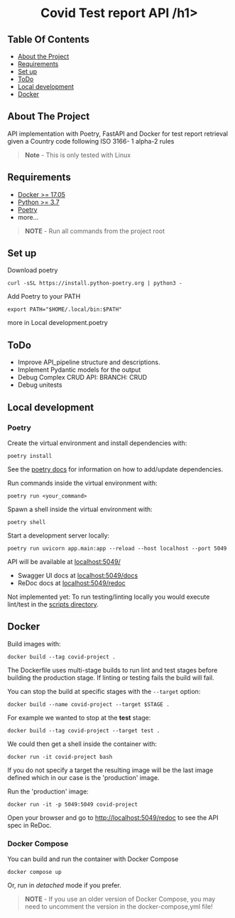 <h1 align="center">Covid Test report API /h1>

## Table Of Contents

- [About the Project](#about-the-project)
- [Requirements](#requirements)
- [Set up](#set-up)
- [ToDo](#ToDo)
- [Local development](#local-development)
- [Docker](#docker)


## About The Project
API implementation with Poetry, FastAPI and Docker for test report retrieval given a Country code following ISO 3166-
1 alpha-2 rules

> **Note** - This is only tested with Linux

## Requirements

- [Docker >= 17.05](https://www.python.org/downloads/release/python-381/)
- [Python >= 3.7](https://www.python.org/downloads/release/python-381/)
- [Poetry](https://github.com/python-poetry/poetry)
- more...


> **NOTE** - Run all commands from the project root
## Set up
Download poetry
```shell
curl -sSL https://install.python-poetry.org | python3 -

```
Add Poetry to your PATH
```shell
export PATH="$HOME/.local/bin:$PATH"

```
more in Local development.poetry



## ToDo

- Improve API_pipeline structure and descriptions.
- Implement Pydantic models for the output
- Debug Complex CRUD API: BRANCH: CRUD
- Debug unitests

## Local development
### Poetry

Create the virtual environment and install dependencies with:

```shell
poetry install
```

See the [poetry docs](https://python-poetry.org/docs/) for information on how to add/update dependencies.

Run commands inside the virtual environment with:

```shell
poetry run <your_command>
```

Spawn a shell inside the virtual environment with:

```shell
poetry shell
```

Start a development server locally:

```shell
poetry run uvicorn app.main:app --reload --host localhost --port 5049
```

API will be available at [localhost:5049/](http://localhost:5049/)

- Swagger UI docs at [localhost:5049/docs](http://localhost:5049/docs)
- ReDoc docs at [localhost:5049/redoc](http://localhost:5049/redoc)

Not implemented yet: To run testing/linting locally you would execute lint/test in the [scripts directory](/scripts).
## Docker

Build images with:
```shell
docker build --tag covid-project .
```

The Dockerfile uses multi-stage builds to run lint and test stages before building the production stage.
If linting or testing fails the build will fail.

You can stop the build at specific stages with the `--target` option:

```shell
docker build --name covid-project --target $STAGE .
```

For example we wanted to stop at the **test** stage:

```shell
docker build --tag covid-project --target test .
```

We could then get a shell inside the container with:

```shell
docker run -it covid-project bash
```

If you do not specify a target the resulting image will be the last image defined which in our case is the 'production' image.

Run the 'production' image:

```shell
docker run -it -p 5049:5049 covid-project
```

Open your browser and go to [http://localhost:5049/redoc](http://localhost:5049/redoc) to see the API spec in ReDoc.


### Docker Compose

You can build and run the container with Docker Compose

```shell
docker compose up
```

Or, run in *detached* mode if you prefer.

> **NOTE** - If you use an older version of Docker Compose,
> you may need to uncomment the version in the docker-compose,yml file!



